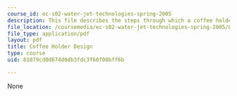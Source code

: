 ```yaml
---
course_id: ec-s02-water-jet-technologies-spring-2005
description: This file describes the steps through which a coffee holder was designed.
file_location: /coursemedia/ec-s02-water-jet-technologies-spring-2005/81079cd0d674d0db3fdc3f60f00bff6b_MITEC_S02S05_coffeeholder.pdf
file_type: application/pdf
layout: pdf
title: Coffee Holder Design
type: course
uid: 81079cd0d674d0db3fdc3f60f00bff6b

---
```

None